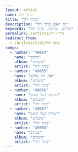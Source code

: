 ```yaml
---
layout: artist
name: ברוך ויזל
title: "ברוך ויזל"
description: "דף האמן ברוך ויזל"
keywords: "שירים, מוזיקה, ברוך ויזל"
permalink: /artists/ברוך-ויזל
redirect_from:
  - /artists/list/ברוך ויזל
songs:
  - number: "49054"
    name: "דרכיך"
    album: "סינגלים"
    artist: "ברוך ויזל"
  - number: "49055"
    name: "ואת דוד מלכם"
    album: "סינגלים"
    artist: "ברוך ויזל"
  - number: "49056"
    name: "תפילת בעל המנגן"
    album: "סינגלים"
    artist: "ברוך ויזל"
  - number: "49057"
    name: "תפילת בעל המנגן"
    album: "סינגלים"
    artist: "ברוך ויזל"
  - number: "49058"
    name: "במרום"
    album: "סינגלים"
    artist: "ברוך ויזל"
---
```

